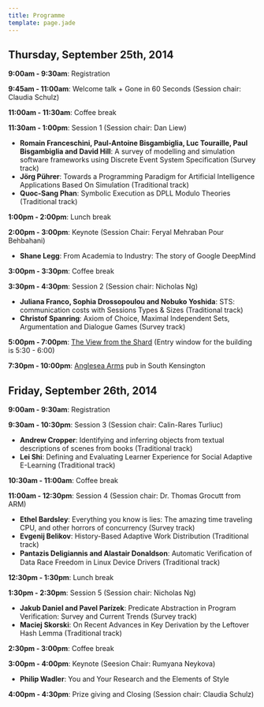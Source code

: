 ```yaml
---
title: Programme
template: page.jade
---
```


## Thursday, September 25th, 2014

__9:00am - 9:30am__: Registration

__9:45am - 11:00am__: Welcome talk + Gone in 60 Seconds (Session chair: Claudia Schulz)

__11:00am - 11:30am__: Coffee break

__11:30am - 1:00pm__: Session 1 (Session chair: Dan Liew)

* __Romain Franceschini, Paul-Antoine Bisgambiglia, Luc Touraille, Paul Bisgambiglia and David Hill__: A survey of modelling and simulation software frameworks using Discrete Event System Specification (Survey track)
* __Jörg Pührer__: Towards a Programming Paradigm for Artificial Intelligence Applications Based On Simulation (Traditional track)
* __Quoc-Sang Phan__: Symbolic Execution as DPLL Modulo Theories (Traditional track)

__1:00pm - 2:00pm__: Lunch break

__2:00pm - 3:00pm__: Keynote (Session Chair: Feryal Mehraban Pour Behbahani)

* __Shane Legg__: From Academia to Industry: The story of Google DeepMind

__3:00pm - 3:30pm__: Coffee break

__3:30pm - 4:30pm__: Session 2 (Session chair: Nicholas Ng)

* __Juliana Franco, Sophia Drossopoulou and Nobuko Yoshida__: STS: communication costs with Sessions Types & Sizes (Traditional track)
* __Christof Spanring__: Axiom of Choice, Maximal Independent Sets, Argumentation and Dialogue Games (Survey track)

__5:00pm - 7:00pm__: [The View from the Shard] (Entry window for the building is 5:30 - 6:00)

__7:30pm - 10:00pm__: [Anglesea Arms] pub in South Kensington



## Friday, September 26th, 2014


__9:00am - 9:30am__: Registration

__9:30am - 10:30pm__: Session 3 (Session chair: Calin-Rares Turliuc)

* __Andrew Cropper__: Identifying and inferring objects from textual descriptions of scenes from books (Traditional track)
* __Lei Shi__: Defining and Evaluating Learner Experience for Social Adaptive E-Learning (Traditional track)

__10:30am - 11:00am__: Coffee break

__11:00am - 12:30pm__: Session 4 (Session chair: Dr. Thomas Grocutt from ARM)

* __Ethel Bardsley__: Everything you know is lies: The amazing time traveling CPU, and other horrors of concurrency (Survey track)
* __Evgenij Belikov__: History-Based Adaptive Work Distribution (Traditional track)
* __Pantazis Deligiannis and Alastair Donaldson__: Automatic Veriﬁcation of Data Race Freedom in Linux Device Drivers (Traditional track)

__12:30pm - 1:30pm__: Lunch break

__1:30pm - 2:30pm__: Session 5 (Session chair: Nicholas Ng)

* __Jakub Daniel and Pavel Parízek__: Predicate Abstraction in Program Verification: Survey and Current Trends (Survey track)
* __Maciej Skorski__: On Recent Advances in Key Derivation by the Leftover Hash Lemma (Traditional track)

__2:30pm - 3:00pm__: Coffee break

__3:00pm - 4:00pm__: Keynote (Seesion Chair: Rumyana Neykova)

* __Philip Wadler__: You and Your Research and the Elements of Style 

__4:00pm - 4:30pm__: Prize giving and Closing (Session chair: Claudia Schulz)

[Philip Wadler]: http://homepages.inf.ed.ac.uk/wadler/
[Anglesea Arms]: http://www.metropolitanpubcompany.com/our-pubs/the-anglesea-arms/
[The View from the Shard]: http://www.theviewfromtheshard.com/en/
